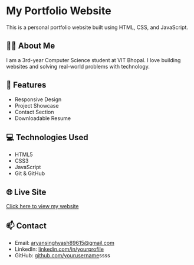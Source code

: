 # My Portfolio Website

This is a personal portfolio website built using HTML, CSS, and JavaScript.

## 👨‍💻 About Me

I am a 3rd-year Computer Science student at VIT Bhopal. I love building websites and solving real-world problems with technology.

## 🚀 Features

- Responsive Design
- Project Showcase
- Contact Section
- Downloadable Resume

## 💻 Technologies Used

- HTML5
- CSS3
- JavaScript
- Git & GitHub

## 🌐 Live Site

[Click here to view my website](https://yourusername.github.io/portfolio/)

## 📫 Contact

- Email: aryansinghyash89615@gmail.com 
- LinkedIn: [linkedin.com/in/yourprofile](https://https://www.linkedin.com/in/aryan-b3b360252?utm_source=share&utm_campaign=share_via&utm_content=profile&utm_medium=android_app)
- GitHub: [github.com/yourusername](https://https://github.com/Aryan0080-coder)ssss
